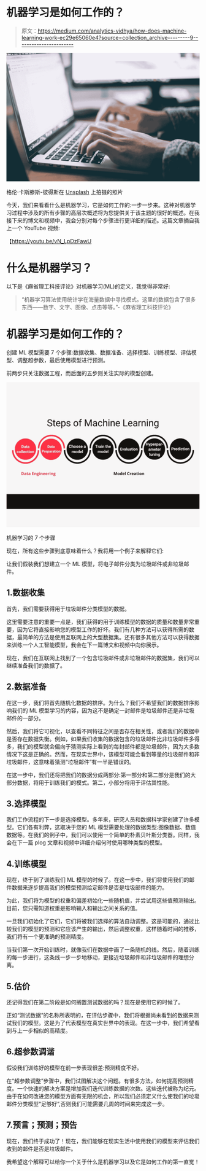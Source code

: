 # 机器学习是如何工作的？

> 原文：<https://medium.com/analytics-vidhya/how-does-machine-learning-work-ec29e65060e4?source=collection_archive---------9----------------------->

![](img/ed7e8cf2e374a923b26e262696b643a7.png)

格伦·卡斯滕斯-彼得斯在 [Unsplash](https://unsplash.com?utm_source=medium&utm_medium=referral) 上拍摄的照片

今天，我们来看看什么是机器学习，它是如何工作的:一步一步来。这种对机器学习过程中涉及的所有步骤的高层次概述将为您提供关于该主题的很好的概述。在我接下来的博文和视频中，我会分别对每个步骤进行更详细的描述。这篇文章摘自我上一个 YouTube 视频:

【https://youtu.be/vN_LpDzFawU 

# 什么是机器学习？

以下是《麻省理工科技评论》对机器学习(ML)的定义，我觉得非常好:

> “机器学习算法使用统计学在海量数据中寻找模式。这里的数据包含了很多东西——数字、文字、图像、点击等等。”-《麻省理工科技评论》

# 机器学习是如何工作的？

创建 ML 模型需要 7 个步骤:数据收集、数据准备、选择模型、训练模型、评估模型、调整超参数，最后使用模型进行预测。

前两步只关注数据工程，而后面的五步则关注实际的模型创建。

![](img/c905c0d3b6873e987e60660b358a77d9.png)

机器学习的 7 个步骤

现在，所有这些步骤到底意味着什么？我将用一个例子来解释它们:

让我们假装我们想建立一个 ML 模型，将电子邮件分类为垃圾邮件或非垃圾邮件。

## 1.数据收集

首先，我们需要获得用于垃圾邮件分类模型的数据。

这里需要注意的重要一点是，我们获得的用于训练模型的数据的质量和数量非常重要，因为它将直接影响您的模型工作的好坏。我们有几种方法可以获得所需的数据，最简单的方法是使用互联网上的大型数据集。还有很多其他方法可以获得数据来训练一个人工智能模型，我会在下一篇博文和视频中向你展示。

现在，我们在互联网上找到了一个包含垃圾邮件或非垃圾邮件的数据集，我们可以继续准备我们的数据了。

## 2.数据准备

在这一步，我们将首先随机化数据的排序。为什么？我们不希望我们的数据排序影响我们的 ML 模型学习的内容，因为这不是确定一封邮件是垃圾邮件还是非垃圾邮件的一部分。

然后，我们将它可视化，以查看不同特征之间是否存在相关性，或者我们的数据中是否存在数据失衡。例如，如果我们收集的数据包含的垃圾邮件比非垃圾邮件多得多，我们的模型就会偏向于猜测实际上看到的每封邮件都是垃圾邮件，因为大多数情况下这是正确的。然而，在现实世界中，该模型可能会看到等量的垃圾邮件和非垃圾邮件，这意味着猜测“垃圾邮件”有一半是错误的。

在这一步中，我们还将把我们的数据分成两部分:第一部分和第二部分是我们的大部分数据，将用于训练我们的模式。第二，小部分将用于评估其性能。

## 3.选择模型

我们工作流程的下一步是选择模型。多年来，研究人员和数据科学家创建了许多模型。它们各有利弊，这取决于您的 ML 模型需要处理的数据类型:图像数据、数值数据等。在我们的例子中，我们可以使用一个简单的朴素贝叶斯分类器。同样，我会在下一篇 plog 文章和视频中详细介绍何时使用哪种类型的模型。

## 4.训练模型

现在，终于到了训练我们 ML 模型的时候了。在这一步中，我们将使用我们的邮件数据来逐步提高我们的模型预测给定邮件是否是垃圾邮件的能力。

为此，我们将为模型的权重和偏差初始化一些随机值，并尝试用这些值预测输出。目前，您只需知道权重是影响输入和输出之间关系的值。

一旦我们初始化了它们，它们将被我们选择的算法自动调整。这是可能的，通过比较我们的模型的预测和它应该产生的输出，然后调整权重，这样随着时间的推移，我们将有一个更准确的预测精度。

当我们第一次开始训练时，就像我们在数据中画了一条随机的线。然后，随着训练的每一步进行，这条线一步一步地移动，更接近垃圾邮件和非垃圾邮件的理想分离。

## 5.估价

还记得我们在第二阶段是如何搁置测试数据的吗？现在是使用它的时候了。

正如“测试数据”的名称所表明的，在评估步骤中，我们将根据尚未看到的数据来测试我们的模型。这是为了代表模型在真实世界中的表现。在这一步中，我们希望看到与上一步相似的高精度。

## 6.超参数调谐

假设我们训练好的模型在前一步表现很差:预测精度不好。

在“超参数调整”步骤中，我们试图解决这个问题。有很多方法，如何提高预测精度。一个快速的解决方案是增加我们迭代训练数据的次数。这些迭代被称为纪元。由于在如何改进您的模型方面有无限的机会，所以我们必须定义什么使我们的垃圾邮件分类模型“足够好”,否则我们可能需要几周的时间来完成这一步。

## 7.预言；预测；预告

现在，我们终于成功了！现在，我们能够在现实生活中使用我们的模型来评估我们收到的邮件是否是垃圾邮件。

我希望这个解释可以给你一个关于什么是机器学习以及它是如何工作的第一直觉！